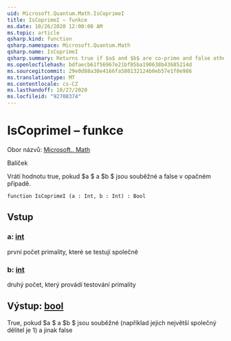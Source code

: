 ```yaml
---
uid: Microsoft.Quantum.Math.IsCoprimeI
title: IsCoprimeI – funkce
ms.date: 10/26/2020 12:00:00 AM
ms.topic: article
qsharp.kind: function
qsharp.namespace: Microsoft.Quantum.Math
qsharp.name: IsCoprimeI
qsharp.summary: Returns true if $a$ and $b$ are co-prime and false otherwise.
ms.openlocfilehash: bdfaecb61f56967e21bf85ba190638b43685214d
ms.sourcegitcommit: 29e0d88a30e4166fa580132124b0eb57e1f0e986
ms.translationtype: MT
ms.contentlocale: cs-CZ
ms.lasthandoff: 10/27/2020
ms.locfileid: "92708374"
---
```

# <a name="iscoprimei-function"></a>IsCoprimeI – funkce

Obor názvů: [Microsoft.. Math](xref:Microsoft.Quantum.Math)

Balíček [](https://nuget.org/packages/)


Vrátí hodnotu true, pokud $a $ a $b $ jsou souběžné a false v opačném případě.

```qsharp
function IsCoprimeI (a : Int, b : Int) : Bool
```


## <a name="input"></a>Vstup

### <a name="a--int"></a>a: [int](xref:microsoft.quantum.lang-ref.int)

první počet primality, které se testují společně


### <a name="b--int"></a>b: [int](xref:microsoft.quantum.lang-ref.int)

druhý počet, který provádí testování primality



## <a name="output--bool"></a>Výstup: [bool](xref:microsoft.quantum.lang-ref.bool)

True, pokud $a $ a $b $ jsou souběžné (například jejich největší společný dělitel je 1) a jinak false